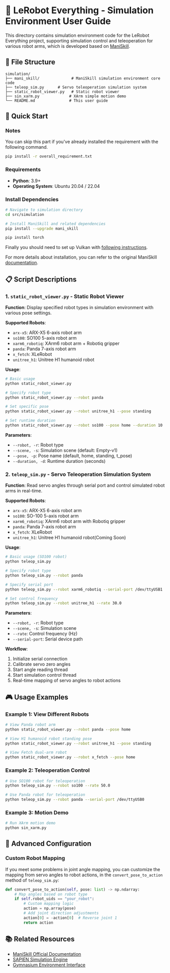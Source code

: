 # 🤖 LeRobot Everything - Simulation Environment User Guide

This directory contains simulation environment code for the LeRobot Everything project, supporting simulation control and teleoperation for various robot arms, which is developed based on [ManiSkill](https://github.com/haosulab/ManiSkill).

## 📁 File Structure

```
simulation/
├── mani_skill/              # ManiSkill simulation environment core code
├── teleop_sim.py      # Servo teleoperation simulation system
├── static_robot_viewer.py   # Static robot viewer
├── sin_xarm.py             # XArm simple motion demo
└── README.md               # This user guide
```

## 🚀 Quick Start

### Notes

You can skip this part if you've already installed the requirement with the following command. 
```bash
pip install -r overall_requirement.txt
```

### Requirements

- **Python**: 3.9+
- **Operating System**: Ubuntu 20.04 / 22.04

### Install Dependencies

```bash
# Navigate to simulation directory
cd src/simulation

# Install ManiSkill and related dependencies
pip install --upgrade mani_skill

pip install torch
```

Finally you should need to set up Vulkan with [following instructions](https://maniskill.readthedocs.io/en/latest/user_guide/getting_started/installation.html#vulkan).

For more details about installation, you can refer to the original ManiSkill [documentation](https://maniskill.readthedocs.io/en/latest/user_guide/getting_started/installation.html).

## 📋 Script Descriptions

### 1. `static_robot_viewer.py` - Static Robot Viewer

**Function**: Display specified robot types in simulation environment with various pose settings.

**Supported Robots**:

- `arx-x5`: ARX-X5 6-axis robot arm
- `so100`: SO100 5-axis robot arm
- `xarm6_robotiq`: XArm6 robot arm + Robotiq gripper
- `panda`: Panda 7-axis robot arm
- `x_fetch`: XLeRobot
- `unitree_h1`: Unitree H1 humanoid robot

**Usage**:

```bash
# Basic usage
python static_robot_viewer.py

# Specify robot type
python static_robot_viewer.py --robot panda

# Set specific pose
python static_robot_viewer.py --robot unitree_h1 --pose standing

# Set runtime duration
python static_robot_viewer.py --robot so100 --pose home --duration 10
```

**Parameters**:

- `--robot, -r`: Robot type
- `--scene, -s`: Simulation scene (default: Empty-v1)
- `--pose, -p`: Pose name (default, home, standing, t_pose)
- `--duration, -d`: Runtime duration (seconds)

### 2. `teleop_sim.py` - Servo Teleoperation Simulation System

**Function**: Read servo angles through serial port and control simulated robot arms in real-time.

**Supported Robots**:

- `arx-x5`: ARX-X5 6-axis robot arm
- `so100`: SO-100 5-axis robot arm
- `xarm6_robotiq`: XArm6 robot arm with Robotiq gripper
- `panda`: Panda 7-axis robot arm
- `x_fetch`: XLeRobot
- `unitree_h1`: Unitree H1 humanoid robot(Coming Soon)

**Usage**:

```bash
# Basic usage (SO100 robot)
python teleop_sim.py

# Specify robot type
python teleop_sim.py --robot panda

# Specify serial port
python teleop_sim.py --robot xarm6_robotiq --serial-port /dev/ttyUSB1

# Set control frequency
python teleop_sim.py --robot unitree_h1 --rate 30.0
```

**Parameters**:

- `--robot, -r`: Robot type
- `--scene, -s`: Simulation scene
- `--rate`: Control frequency (Hz)
- `--serial-port`: Serial device path

**Workflow**:

1. Initialize serial connection
2. Calibrate servo zero angles
3. Start angle reading thread
4. Start simulation control thread
5. Real-time mapping of servo angles to robot actions

## 🎮 Usage Examples

### Example 1: View Different Robots

```bash
# View Panda robot arm
python static_robot_viewer.py --robot panda --pose home

# View H1 humanoid robot standing pose
python static_robot_viewer.py --robot unitree_h1 --pose standing

# View Fetch dual-arm robot
python static_robot_viewer.py --robot x_fetch --pose home
```

### Example 2: Teleoperation Control

```bash
# Use SO100 robot for teleoperation
python teleop_sim.py --robot so100 --rate 50.0

# Use Panda robot for teleoperation
python teleop_sim.py --robot panda --serial-port /dev/ttyUSB0
```

### Example 3: Motion Demo

```bash
# Run XArm motion demo
python sin_xarm.py
```

## 🔧 Advanced Configuration

### Custom Robot Mapping

If you meet some problems in joint angle mapping, you can customize the mapping from servo angles to robot actions, in the `convert_pose_to_action` method of `teleop_sim.py`:

```python
def convert_pose_to_action(self, pose: list) -> np.ndarray:
    # Map angles based on robot type
    if self.robot_uids == "your_robot":
        # Custom mapping logic
        action = np.array(pose)
        # Add joint direction adjustments
        action[0] = -action[0]  # Reverse joint 1
        return action
```

## 📚 Related Resources

- [ManiSkill Official Documentation](https://github.com/haosulab/ManiSkill)
- [SAPIEN Simulation Engine](https://sapien.ucsd.edu/)
- [Gymnasium Environment Interface](https://gymnasium.farama.org/)
